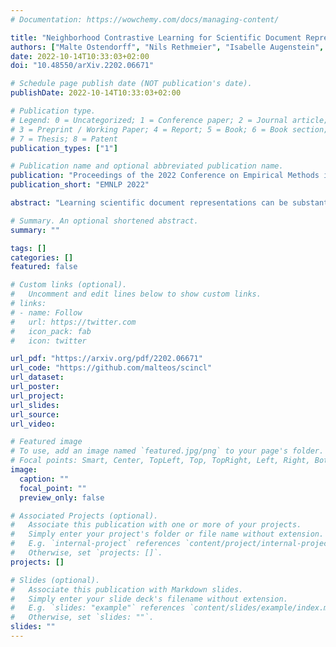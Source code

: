 ```yaml
---
# Documentation: https://wowchemy.com/docs/managing-content/

title: "Neighborhood Contrastive Learning for Scientific Document Representations with Citation Embeddings"
authors: ["Malte Ostendorff", "Nils Rethmeier", "Isabelle Augenstein", "Bela Gipp", "Georg Rehm"]
date: 2022-10-14T10:33:03+02:00
doi: "10.48550/arXiv.2202.06671"

# Schedule page publish date (NOT publication's date).
publishDate: 2022-10-14T10:33:03+02:00

# Publication type.
# Legend: 0 = Uncategorized; 1 = Conference paper; 2 = Journal article;
# 3 = Preprint / Working Paper; 4 = Report; 5 = Book; 6 = Book section;
# 7 = Thesis; 8 = Patent
publication_types: ["1"]

# Publication name and optional abbreviated publication name.
publication: "Proceedings of the 2022 Conference on Empirical Methods in Natural Language Processing"
publication_short: "EMNLP 2022"

abstract: "Learning scientific document representations can be substantially improved through contrastive learning objectives, where the challenge lies in creating positive and negative training samples that encode the desired similarity semantics. Prior work relies on discrete citation relations to generate contrast samples. However, discrete citations enforce a hard cut-off to similarity. This is counter-intuitive to similarity-based learning, and ignores that scientific papers can be very similar despite lacking a direct citation - a core problem of finding related research. Instead, we use controlled nearest neighbor sampling over citation graph embeddings for contrastive learning. This control allows us to learn continuous similarity, to sample hard-to-learn negatives and positives, and also to avoid collisions between negative and positive samples by controlling the sampling margin between them. The resulting method SciNCL outperforms the state-of-the-art on the SciDocs benchmark. Furthermore, we demonstrate that it can train (or tune) models sample-efficiently, and that it can be combined with recent training-efficient methods. Perhaps surprisingly, even training a general-domain language model this way outperforms baselines pretrained in-domain. "

# Summary. An optional shortened abstract.
summary: ""

tags: []
categories: []
featured: false

# Custom links (optional).
#   Uncomment and edit lines below to show custom links.
# links:
# - name: Follow
#   url: https://twitter.com
#   icon_pack: fab
#   icon: twitter

url_pdf: "https://arxiv.org/pdf/2202.06671"
url_code: "https://github.com/malteos/scincl"
url_dataset:
url_poster:
url_project:
url_slides:
url_source:
url_video:

# Featured image
# To use, add an image named `featured.jpg/png` to your page's folder. 
# Focal points: Smart, Center, TopLeft, Top, TopRight, Left, Right, BottomLeft, Bottom, BottomRight.
image:
  caption: ""
  focal_point: ""
  preview_only: false

# Associated Projects (optional).
#   Associate this publication with one or more of your projects.
#   Simply enter your project's folder or file name without extension.
#   E.g. `internal-project` references `content/project/internal-project/index.md`.
#   Otherwise, set `projects: []`.
projects: []

# Slides (optional).
#   Associate this publication with Markdown slides.
#   Simply enter your slide deck's filename without extension.
#   E.g. `slides: "example"` references `content/slides/example/index.md`.
#   Otherwise, set `slides: ""`.
slides: ""
---
```


